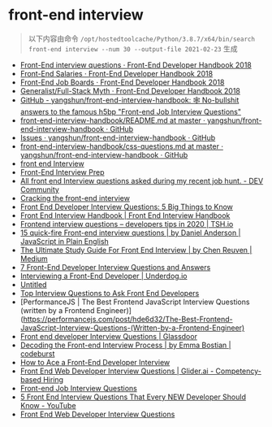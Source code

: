 
front-end interview
===================


> 以下内容由命令 `/opt/hostedtoolcache/Python/3.8.7/x64/bin/search front-end interview --num 30 --output-file 2021-02-23` 生成

- [Front-End interview questions · Front-End Developer Handbook 2018](https://frontendmasters.com/books/front-end-handbook/2018/practice/interview-q.html)
- [Front-End Salaries · Front-End Developer Handbook 2018](https://frontendmasters.com/books/front-end-handbook/2018/practice/salaries.html)
- [Front-End Job Boards · Front-End Developer Handbook 2018](https://frontendmasters.com/books/front-end-handbook/2018/practice/jobboards.html)
- [Generalist/Full-Stack Myth · Front-End Developer Handbook 2018](https://frontendmasters.com/books/front-end-handbook/2018/practice/myth.html)
- [GitHub - yangshun/front-end-interview-handbook: 🕸  No-bullshit answers to the famous h5bp "Front-end Job Interview Questions"](https://github.com/yangshun/front-end-interview-handbook)
- [front-end-interview-handbook/README.md at master · yangshun/front-end-interview-handbook · GitHub](https://github.com/yangshun/front-end-interview-handbook/blob/master/contents/en/README.md)
- [Issues · yangshun/front-end-interview-handbook · GitHub](https://github.com/yangshun/front-end-interview-handbook/issues)
- [front-end-interview-handbook/css-questions.md at master · yangshun/front-end-interview-handbook · GitHub](https://github.com/yangshun/front-end-interview-handbook/blob/master/contents/en/css-questions.md)
- [front end Interview](https://thatjsdude.com/interview/)
- [Front-End Interview Prep](https://www.udacity.com/course/front-end-interview-prep--ud250)
- [All front end Interview questions asked during my recent job hunt. - DEV Community](https://dev.to/devabhijeet/all-front-end-interview-questions-asked-during-my-recent-job-hunt-1kge)
- [Cracking the front-end interview](https://www.freecodecamp.org/news/cracking-the-front-end-interview-9a34cd46237/)
- [Front End Developer Interview Questions: 5 Big Things to Know](https://insights.dice.com/2020/04/03/front-end-developer-interview-questions-5-big-things-know/)
- [Front End Interview Handbook | Front End Interview Handbook](https://yangshun.github.io/front-end-interview-handbook/)
- [Frontend interview questions – developers tips in 2020 | TSH.io](https://tsh.io/blog/frontend-interview-questions/)
- [15 quick-fire Front-end interview questions | by Daniel Anderson | JavaScript in Plain English](https://js.plainenglish.io/15-quick-fire-front-end-interview-questions-bb4d83d0817c)
- [The Ultimate Study Guide For Front End Interview | by Chen Reuven | Medium](https://medium.com/@chen.reuven/the-ultimate-study-guide-for-front-end-interview-776fa3ead1b3)
- [7 Front-End Developer Interview Questions and Answers](https://www.indeed.com/hire/interview-questions/front-end-developer)
- [Interviewing a Front-End Developer | Underdog.io](https://underdog.io/blog/interviewing-a-front-end-developer)
- [Untitled](https://www.educative.io/track/ace-the-front-end-interview)
- [Top Interview Questions to Ask Front End Developers](https://business.linkedin.com/talent-solutions/resources/interviewing-talent/front-end-developer)
- [PerformanceJS | The Best Frontend JavaScript Interview Questions (written by a Frontend Engineer)](https://performancejs.com/post/hde6d32/The-Best-Frontend-JavaScript-Interview-Questions-(Written-by-a-Frontend-Engineer)
- [Front end developer Interview Questions | Glassdoor](https://www.glassdoor.com/Interview/front-end-developer-interview-questions-SRCH_KO0,19.htm)
- [Decoding the Front-end Interview Process | by Emma Bostian | codeburst](https://codeburst.io/de-coding-the-front-end-development-interview-process-9601bc4c71e5)
- [How to Ace a Front-End Developer Interview](https://html.com/resources/front-end-dev-interview/)
- [Front End Web Developer Interview Questions | Glider.ai - Competency-based Hiring](https://glider.ai/resources/interview-questions/software-engineering/front-end-web-developer-interview-questions)
- [Front-end Job Interview Questions](https://h5bp.org/Front-end-Developer-Interview-Questions/)
- [5 Front End Interview Questions That Every NEW Developer Should Know - YouTube](https://www.youtube.com/watch?v=z6cvj6cMIr0)
- [Front End Web Developer Interview Questions](https://resources.workable.com/front-end-web-developer-interview-questions)
